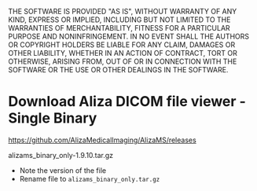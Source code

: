 THE SOFTWARE IS PROVIDED "AS IS", WITHOUT WARRANTY OF ANY KIND, EXPRESS OR IMPLIED, INCLUDING BUT NOT LIMITED TO THE WARRANTIES OF MERCHANTABILITY, FITNESS FOR A PARTICULAR PURPOSE AND NONINFRINGEMENT. IN NO EVENT SHALL THE AUTHORS OR COPYRIGHT HOLDERS BE LIABLE FOR ANY CLAIM, DAMAGES OR OTHER LIABILITY, WHETHER IN AN ACTION OF CONTRACT, TORT OR OTHERWISE, ARISING FROM, OUT OF OR IN CONNECTION WITH THE SOFTWARE OR THE USE OR OTHER DEALINGS IN THE SOFTWARE.

# Download Aliza DICOM file viewer - Single Binary

https://github.com/AlizaMedicalImaging/AlizaMS/releases

alizams_binary_only-1.9.10.tar.gz

- Note the version of the file
- Rename file to `alizams_binary_only.tar.gz`
